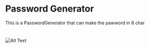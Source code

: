 # Password Generator
This is a PasswordGenerator  that can make the pawword in 8 char
#
#
![Alt Text](https://s24.picofile.com/file/8453163534/PasswordGenerator.png)

